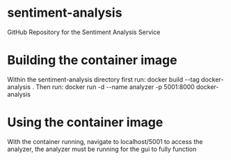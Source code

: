 # sentiment-analysis
GitHub Repository for the Sentiment Analysis Service

# Building the container image
Within the sentiment-analysis directory first run:
	docker build --tag docker-analysis .
Then run:
	docker run -d --name analyzer -p 5001:8000 docker-analysis
	
# Using the container image
With the container running, navigate to localhost/5001 to access the analyzer, the analyzer must be running for the gui to fully function
